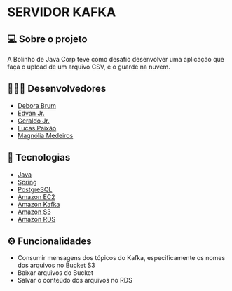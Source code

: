 <h1>
  SERVIDOR KAFKA
</h1>

## 💻 Sobre o projeto

A Bolinho de Java Corp teve como desafio desenvolver uma aplicação que faça o upload de um arquivo CSV, e o guarde na nuvem.

## 👨🏻‍💻 Desenvolvedores

- [Debora Brum](https://github.com/DeboraBrum)
- [Edvan Jr.](https://github.com/Edvan-Jr)
- [Geraldo Jr.](https://github.com/GeraldinJr)
- [Lucas Paixão](https://github.com/lucasfpds)
- [Magnólia Medeiros](https://github.com/magnoliamedeiros)

## 🚀 Tecnologias

- [Java](https://www.java.com/pt-BR/)
- [Spring](https://spring.io/)
- [PostgreSQL](https://www.postgresql.org/)
- [Amazon EC2](https://aws.amazon.com/pt/ec2/)
- [Amazon Kafka](https://aws.amazon.com/pt/msk/)
- [Amazon S3](https://aws.amazon.com/pt/s3/)
- [Amazon RDS](https://aws.amazon.com/pt/rds/)

## ⚙️ Funcionalidades

- Consumir mensagens dos tópicos do Kafka, especificamente os nomes dos arquivos no Bucket S3
- Baixar arquivos do Bucket
- Salvar o conteúdo dos arquivos no RDS

